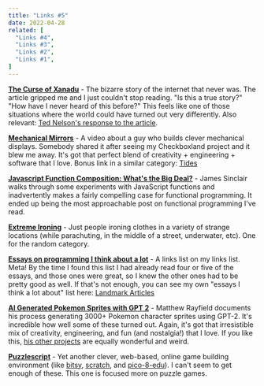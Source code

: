```yaml
---
title: "Links #5"
date: 2022-04-28
related: [
  "Links #4",
  "Links #3",
  "Links #2",
  "Links #1",
]
---
```


**[The Curse of Xanadu](https://www.wired.com/1995/06/xanadu/)** - The bizarre story of the internet that never was. The article gripped me and I just couldn't stop reading. "Is this a true story?" "How have I never heard of this before?" This feels like one of those situations where the world could have turned out very differently. Also relevant: [Ted Nelson's response to the article](http://web.archive.org/web/20001101230424/http://www2.educ.ksu.edu/Faculty/McGrathD/Fall99/NelsonLtr.htm).

**[Mechanical Mirrors](https://www.youtube.com/watch?v=kV8v2GKC8WA)** - A video about a guy who builds clever mechanical displays. Somebody shared it after seeing my Checkboxland project and it blew me away. It's got that perfect blend of creativity + engineering + software that I love. Bonus link in a similar category: [Tides](https://www.youtube.com/watch?v=bUTPlQzfz1k)

**[Javascript Function Composition: What's the Big Deal?](https://jrsinclair.com/articles/2022/javascript-function-composition-whats-the-big-deal/)** - James Sinclair walks through some experiments with JavaScript functions and inadvertently makes a fairly compelling case for functional programming. It ended up being the most approachable post on functional programming I've read.

**[Extreme Ironing](https://en.wikipedia.org/wiki/Extreme_ironing)** - Just people ironing clothes in a variety of strange locations (while parachuting, in the middle of a street, underwater, etc). One for the random category.

**[Essays on programming I think about a lot](https://www.benkuhn.net/progessays/)** - A links list on my links list. Meta! By the time I found this list I had already read four or five of the essays, and those ones were great, so I knew the other ones had to be pretty good as well. If that's not enough, you can see my own "essays I think a lot about" list here: [Landmark Articles]({{site.url}}/landmark-articles/)

**[AI Generated Pokemon Sprites with GPT 2](https://matthewrayfield.com/articles/ai-generated-pokemon-sprites-with-gpt-2/)** - Matthew Rayfield documents his process generating 3000+ Pokemon character sprites using GPT-2. It's incredible how well some of these turned out. Again, it's got that irresistible mix of creativity, engineering, and fun (and nostalgia!) that I love. If you like this, [his other projects](https://matthewrayfield.com/projects/) are equally wonderful and weird.

**[Puzzlescript](https://www.puzzlescript.net/editor.html)** - Yet another clever, web-based, online game building environment (like [bitsy](http://ledoux.io/bitsy/editor.html), [scratch](https://scratch.mit.edu/), and [pico-8-edu](https://www.pico-8-edu.com/)). I can't seem to get enough of these. This one is focused more on puzzle games.

